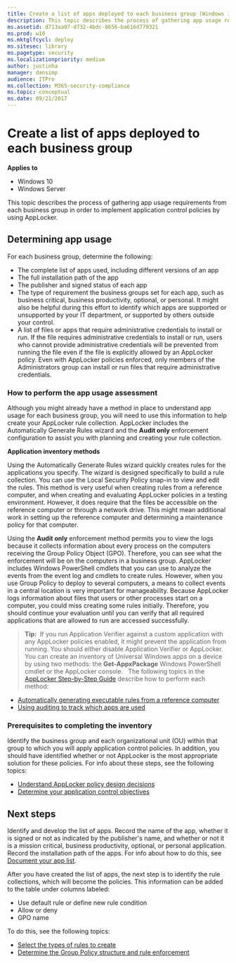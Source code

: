 ```yaml
---
title: Create a list of apps deployed to each business group (Windows 10)
description: This topic describes the process of gathering app usage requirements from each business group in order to implement application control policies by using AppLocker.
ms.assetid: d713aa07-d732-4bdc-8656-ba616d779321
ms.prod: w10
ms.mktglfcycl: deploy
ms.sitesec: library
ms.pagetype: security
ms.localizationpriority: medium
author: justinha
manager: dansimp
audience: ITPro
ms.collection: M365-security-compliance
ms.topic: conceptual
ms.date: 09/21/2017
---
```


# Create a list of apps deployed to each business group

**Applies to**
 -   Windows 10 
 -   Windows Server

This topic describes the process of gathering app usage requirements from each business group in order to implement application control policies by using AppLocker.

## Determining app usage

For each business group, determine the following:

-   The complete list of apps used, including different versions of an app
-   The full installation path of the app
-   The publisher and signed status of each app
-   The type of requirement the business groups set for each app, such as business critical, business productivity, optional, or personal. It might also be helpful during this effort to identify which apps are supported or unsupported by your IT department, or supported by others outside your control.
-   A list of files or apps that require administrative credentials to install or run. If the file requires administrative credentials to install or run, users who cannot provide administrative credentials will be prevented from running the file even if the file is explicitly allowed by an AppLocker policy. Even with AppLocker policies enforced, only members of the Administrators group can install or run files that require administrative credentials.

### How to perform the app usage assessment

Although you might already have a method in place to understand app usage for each business group, you will need to use this information to help create your AppLocker rule collection. AppLocker includes the Automatically Generate 
Rules wizard and the **Audit only** enforcement configuration to assist you with planning and creating your rule collection.

**Application inventory methods**

Using the Automatically Generate Rules wizard quickly creates rules for the applications you specify. The wizard is designed specifically to build a rule collection. You can use the Local Security Policy snap-in to view and edit the rules. This method is very useful when creating rules from a reference computer, and when creating and evaluating AppLocker policies in a testing environment. However, it does require that the files be accessible on the reference computer or through a network drive. This might mean additional work in setting up the reference computer and determining a maintenance policy for that computer.

Using the **Audit only** enforcement method permits you to view the logs because it collects information about every process on the computers receiving the Group Policy Object (GPO). Therefore, you can see what the enforcement will be on the computers in a business group. AppLocker includes Windows PowerShell cmdlets that you can use to analyze the events from the event log and cmdlets to create rules. However, when you use Group Policy to deploy to several computers, a means to collect events in a central location is very important for manageability. Because AppLocker logs information about files that users or other processes start on a computer, you could miss creating some rules 
initially. Therefore, you should continue your evaluation until you can verify that all required applications that are allowed to run are accessed successfully.

>**Tip:**  If you run Application Verifier against a custom application with any AppLocker policies enabled, it might prevent the application from running. You should either disable Application Verifier or AppLocker.
You can create an inventory of Universal Windows apps on a device by using two methods: the **Get-AppxPackage** Windows PowerShell cmdlet or the AppLocker console.
 
The following topics in the [AppLocker Step-by-Step Guide](https://go.microsoft.com/fwlink/p/?LinkId=160261) describe how to perform each method:

-   [Automatically generating executable rules from a reference computer](https://go.microsoft.com/fwlink/p/?LinkId=160264)
-   [Using auditing to track which apps are used](https://go.microsoft.com/fwlink/p/?LinkId=160281)

### Prerequisites to completing the inventory

Identify the business group and each organizational unit (OU) within that group to which you will apply application control policies. In addition, you should have identified whether or not AppLocker is the most appropriate solution for these policies. For info about these steps, see the following topics:

-   [Understand AppLocker policy design decisions](understand-applocker-policy-design-decisions.md)
-   [Determine your application control objectives](determine-your-application-control-objectives.md)

## Next steps

Identify and develop the list of apps. Record the name of the app, whether it is signed or not as indicated by the publisher's name, and whether or not it is a mission critical, business productivity, optional, or personal application. Record the installation path of the apps. For info about how to do this, see [Document your app list](document-your-application-list.md).

After you have created the list of apps, the next step is to identify the rule collections, which will become the policies. This information can be added to the table under columns labeled:

-   Use default rule or define new rule condition
-   Allow or deny
-   GPO name

To do this, see the following topics:

-   [Select the types of rules to create](select-types-of-rules-to-create.md)
-   [Determine the Group Policy structure and rule enforcement](determine-group-policy-structure-and-rule-enforcement.md)
 
 
